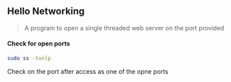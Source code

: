 ## Hello Networking

> A program to open a single threaded web server on the port provided

#### Check for open ports

```bash
sudo ss -tunlp

```

Check on the port after access as one of the opne ports